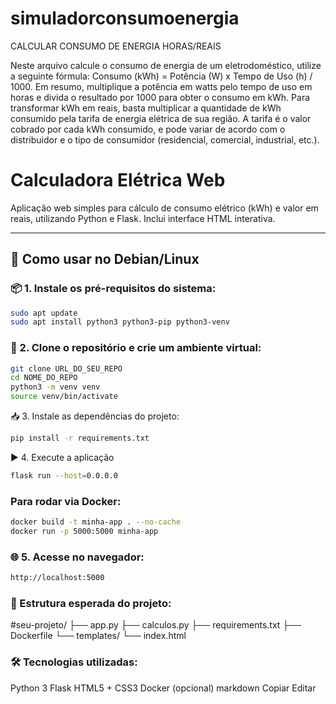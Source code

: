 # simuladorconsumoenergia
CALCULAR CONSUMO DE ENERGIA HORAS/REAIS

Neste arquivo calcule o consumo de energia de um eletrodoméstico, utilize a seguinte fórmula: Consumo (kWh) = Potência (W) x Tempo de Uso (h) / 1000. Em resumo, multiplique a potência em watts pelo tempo de uso em horas e divida o resultado por 1000 para obter o consumo em kWh. Para transformar kWh em reais, basta multiplicar a quantidade de kWh consumido pela tarifa de energia elétrica de sua região. A tarifa é o valor cobrado por cada kWh consumido, e pode variar de acordo com o distribuidor e o tipo de consumidor (residencial, comercial, industrial, etc.).


# Calculadora Elétrica Web

Aplicação web simples para cálculo de consumo elétrico (kWh) e valor em reais, utilizando Python e Flask. Inclui interface HTML interativa.

---

## 🚀 Como usar no Debian/Linux

### 📦 1. Instale os pré-requisitos do sistema:

```bash
sudo apt update
sudo apt install python3 python3-pip python3-venv
```
### 🔁 2. Clone o repositório e crie um ambiente virtual:
```bash
git clone URL_DO_SEU_REPO
cd NOME_DO_REPO
python3 -m venv venv
source venv/bin/activate
```
📥 3. Instale as dependências do projeto:
```bash
pip install -r requirements.txt
```
▶️ 4. Execute a aplicação
```bash
flask run --host=0.0.0.0
```
### Para rodar via Docker:
```bash
docker build -t minha-app . --no-cache
docker run -p 5000:5000 minha-app
```
### 🌐 5. Acesse no navegador:
```bash
http://localhost:5000
```


### 🧩 Estrutura esperada do projeto:

#seu-projeto/
├── app.py
├── calculos.py
├── requirements.txt
├── Dockerfile
└── templates/
   └── index.html

### 🛠 Tecnologias utilizadas:
Python 3
Flask
HTML5 + CSS3
Docker (opcional)
markdown
Copiar
Editar

